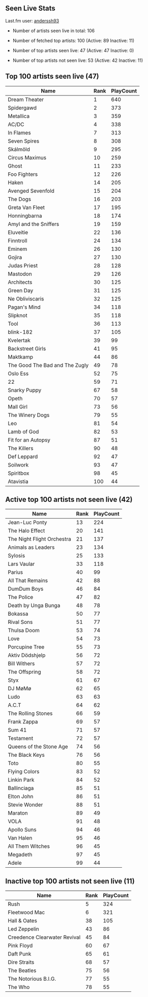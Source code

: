 ## Seen Live Stats

Last.fm user: [anderssh93](https://www.last.fm/user/anderssh93)

- Number of artists seen live in total: 106

- Number of fetched top artists: 100 (Active: 89 Inactive: 11)

- Number of top artists seen live: 47 (Active: 47 Inactive: 0)

- Number of top artists not seen live: 53 (Active: 42 Inactive: 11)

## Top 100 artists seen live (47)

Name                           | Rank | PlayCount
------------------------------ | ---- | ---------
Dream Theater                  | 1    | 640      
Spidergawd                     | 2    | 373      
Metallica                      | 3    | 359      
AC/DC                          | 4    | 338      
In Flames                      | 7    | 313      
Seven Spires                   | 8    | 308      
Skálmöld                       | 9    | 295      
Circus Maximus                 | 10   | 259      
Ghost                          | 11   | 233      
Foo Fighters                   | 12   | 226      
Haken                          | 14   | 205      
Avenged Sevenfold              | 15   | 204      
The Dogs                       | 16   | 203      
Greta Van Fleet                | 17   | 195      
Honningbarna                   | 18   | 174      
Amyl and the Sniffers          | 19   | 159      
Eluveitie                      | 22   | 136      
Finntroll                      | 24   | 134      
Eminem                         | 26   | 130      
Gojira                         | 27   | 130      
Judas Priest                   | 28   | 128      
Mastodon                       | 29   | 126      
Architects                     | 30   | 125      
Green Day                      | 31   | 125      
Ne Obliviscaris                | 32   | 125      
Pagan's Mind                   | 34   | 118      
Slipknot                       | 35   | 118      
Tool                           | 36   | 113      
blink-182                      | 37   | 105      
Kvelertak                      | 39   | 99       
Backstreet Girls               | 41   | 95       
Maktkamp                       | 44   | 86       
The Good The Bad and The Zugly | 49   | 78       
Oslo Ess                       | 52   | 75       
22                             | 59   | 71       
Snarky Puppy                   | 67   | 58       
Opeth                          | 70   | 57       
Mall Girl                      | 73   | 56       
The Winery Dogs                | 79   | 55       
Leo                            | 81   | 54       
Lamb of God                    | 82   | 53       
Fit for an Autopsy             | 87   | 51       
The Killers                    | 90   | 48       
Def Leppard                    | 92   | 47       
Soilwork                       | 93   | 47       
Spiritbox                      | 98   | 45       
Atavistia                      | 100  | 44       

## Active top 100 artists not seen live (42)

Name                       | Rank | PlayCount
-------------------------- | ---- | ---------
Jean-Luc Ponty             | 13   | 224      
The Halo Effect            | 20   | 141      
The Night Flight Orchestra | 21   | 137      
Animals as Leaders         | 23   | 134      
Sylosis                    | 25   | 133      
Lars Vaular                | 33   | 118      
Parius                     | 40   | 99       
All That Remains           | 42   | 88       
DumDum Boys                | 46   | 84       
The Police                 | 47   | 82       
Death by Unga Bunga        | 48   | 78       
Bokassa                    | 50   | 77       
Rival Sons                 | 51   | 77       
Thulsa Doom                | 53   | 74       
Love                       | 54   | 73       
Porcupine Tree             | 55   | 73       
Aktiv Dödshjelp            | 56   | 72       
Bill Withers               | 57   | 72       
The Offspring              | 58   | 72       
Styx                       | 61   | 67       
DJ MøMø                    | 62   | 65       
Ludo                       | 63   | 63       
A.C.T                      | 64   | 62       
The Rolling Stones         | 66   | 59       
Frank Zappa                | 69   | 57       
Sum 41                     | 71   | 57       
Testament                  | 72   | 57       
Queens of the Stone Age    | 74   | 56       
The Black Keys             | 76   | 56       
Toto                       | 80   | 55       
Flying Colors              | 83   | 52       
Linkin Park                | 84   | 52       
Ballinciaga                | 85   | 51       
Elton John                 | 86   | 51       
Stevie Wonder              | 88   | 51       
Maraton                    | 89   | 49       
VOLA                       | 91   | 48       
Apollo Suns                | 94   | 46       
Van Halen                  | 95   | 46       
All Them Witches           | 96   | 45       
Megadeth                   | 97   | 45       
Adele                      | 99   | 44       

## Inactive top 100 artists not seen live (11)

Name                         | Rank | PlayCount
---------------------------- | ---- | ---------
Rush                         | 5    | 324      
Fleetwood Mac                | 6    | 321      
Hall & Oates                 | 38   | 105      
Led Zeppelin                 | 43   | 86       
Creedence Clearwater Revival | 45   | 84       
Pink Floyd                   | 60   | 67       
Daft Punk                    | 65   | 61       
Dire Straits                 | 68   | 57       
The Beatles                  | 75   | 56       
The Notorious B.I.G.         | 77   | 55       
The Who                      | 78   | 55       
